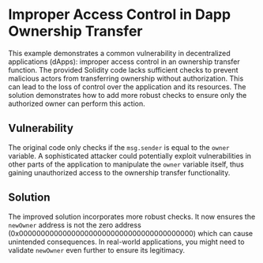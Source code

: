 # Improper Access Control in Dapp Ownership Transfer
This example demonstrates a common vulnerability in decentralized applications (dApps): improper access control in an ownership transfer function.  The provided Solidity code lacks sufficient checks to prevent malicious actors from transferring ownership without authorization.  This can lead to the loss of control over the application and its resources.  The solution demonstrates how to add more robust checks to ensure only the authorized owner can perform this action.

## Vulnerability
The original code only checks if the `msg.sender` is equal to the `owner` variable.  A sophisticated attacker could potentially exploit vulnerabilities in other parts of the application to manipulate the `owner` variable itself, thus gaining unauthorized access to the ownership transfer functionality.

## Solution
The improved solution incorporates more robust checks. It now ensures the `newOwner` address is not the zero address (0x0000000000000000000000000000000000000000) which can cause unintended consequences.  In real-world applications, you might need to validate `newOwner` even further to ensure its legitimacy.